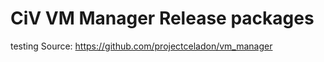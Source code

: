 
CiV VM Manager Release packages
=============
testing
Source: https://github.com/projectceladon/vm_manager


